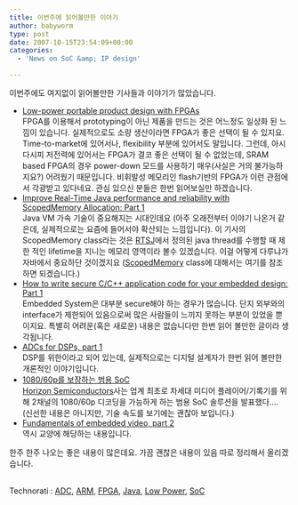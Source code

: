 ```yaml
---
title: 이번주에 읽어볼만한 이야기
author: babyworm
type: post
date: 2007-10-15T23:54:09+00:00
categories:
  - 'News on SoC &amp; IP design'

---
```

이번주에도 여지없이 읽어볼만한 기사들과 이야기가 많았습니다.

  * [Low-power portable product design with FPGAs][1]  
    FPGA를 이용해서 prototyping이 아닌 제품을 만드는 것은 어느정도 일상화 된 느낌이 있습니다. 실제적으로도 소량 생산이라면 FPGA가 좋은 선택이 될 수 있지요. Time-to-market에 있어서나, flexibility 부분에 있어서도 말입니다. 그런데, 아시다시피 저전력에 있어서는 FPGA가 결코 좋은 선택이 될 수 없었는데, SRAM based FPGA의 경우 power-down 모드를 사용하기 매우(사실은 거의 불가능하지요?) 어려웠기 때문입니다. 비휘발성 메모리인 flash기반의 FPGA가 이런 관점에서 각광받고 있다네요. 관심 있으신 분들은 한번 읽어보실만 하겠습니다.
  * [Improve Real-Time Java performance and reliability with ScopedMemory Allocation: Part 1][2]  
    Java VM 가속 기술이 중요해지는 시대인데요 (아주 오래전부터 이야기 나온거 같은데, 실제적으로는 요즘에 들어서야 확산되는 느낌입니다). 이 기사의 ScopedMemory class라는 것은 [RTSJ][3]에서 정의된 java thread를 수행할 때 제한 적인 lifetime을 지니는 메모리 영역이라 볼수 있겠습니다. 이걸 어떻게 다루냐가 자바에서 중요하단 것이겠지요 ([ScopedMemory][4] class에 대해서는 여기를 참조하면 되겠습니다.)
  * [How to write secure C/C++ application code for your embedded design: Part 1  
][5] Embedded System은 대부분 secure해야 하는 경우가 많습니다. 단지 외부와의 interface가 제한되어 있음으로써 많은 사람들이 느끼지 못하는 부분이 있었을 뿐이지요. 특별히 어려운(혹은 새로운) 내용은 없습니다만 한번 읽어 볼만한 글이라 생각됩니다.
  * [ADCs for DSPs, part 1][6]  
    DSP를 위한이라고 되어 있는데, 실제적으로는 디지털 설계자가 한번 읽어 볼만한 개론적인 이야기입니다.
  * [1080/60p를 보장하는 범용 SoC][7]  
    [Horizon Semiconductors][8]사는 업계 최초로 차세대 미디어 플레이어/기록기를 위해 2채널의 1080/60p 디코딩을 가능하게 하는 범용 SoC 솔루션을 발표했다&#8230;. (신선한 내용은 아니지만, 기술 속도를 보기에는 괜찮아 보입니다.)
  * [Fundamentals of embedded video, part 2][9]  
    역시 교양에 해당하는 내용입니다.

한주 한주 나오는 좋은 내용이 많은데요. 가끔 괜찮은 내용이 있음 따로 정리해서 올리겠습니다.

<p class="zoundry_bw_tags">
  <!-- Tag links generated by Zoundry Blog Writer. Do not manually edit. http://www.zoundry.com -->
  
  <br /> <span class="ztags"><span class="ztagspace">Technorati</span> : <a href="http://technorati.com/tag/ADC" class="ztag" rel="tag">ADC</a>, <a href="http://technorati.com/tag/ARM" class="ztag" rel="tag">ARM</a>, <a href="http://technorati.com/tag/FPGA" class="ztag" rel="tag">FPGA</a>, <a href="http://technorati.com/tag/Java" class="ztag" rel="tag">Java</a>, <a href="http://technorati.com/tag/Low%20Power" class="ztag" rel="tag">Low Power</a>, <a href="http://technorati.com/tag/SoC" class="ztag" rel="tag">SoC</a></span>
</p>

 [1]: http://www.industrialcontroldesignline.com/202401418?cid=RSSfeed_industrialcontroldesignline_icdlRSS
 [2]: http://www.industrialcontroldesignline.com/202401439?cid=RSSfeed_industrialcontroldesignline_icdlRSS
 [3]: http://en.wikipedia.org/wiki/RTSJ
 [4]: http://www.rtsj.org/specjavadoc/javax/realtime/ScopedMemory.html
 [5]: http://www.industrialcontroldesignline.com/202401434?cid=RSSfeed_industrialcontroldesignline_icdlRSS
 [6]: http://www.industrialcontroldesignline.com/202300382?cid=RSSfeed_industrialcontroldesignline_icdlRSS
 [7]: http://www.eetkorea.com/ART_8800483218_839585_NP_ba0b2ede.HTM?click_from=RSS
 [8]: http://www.horizonsemi.com/
 [9]: http://www.industrialcontroldesignline.com/202200573;jsessionid=1BHS555N4NCAEQSNDLRSKH0CJUNN2JVN?pgno=2
